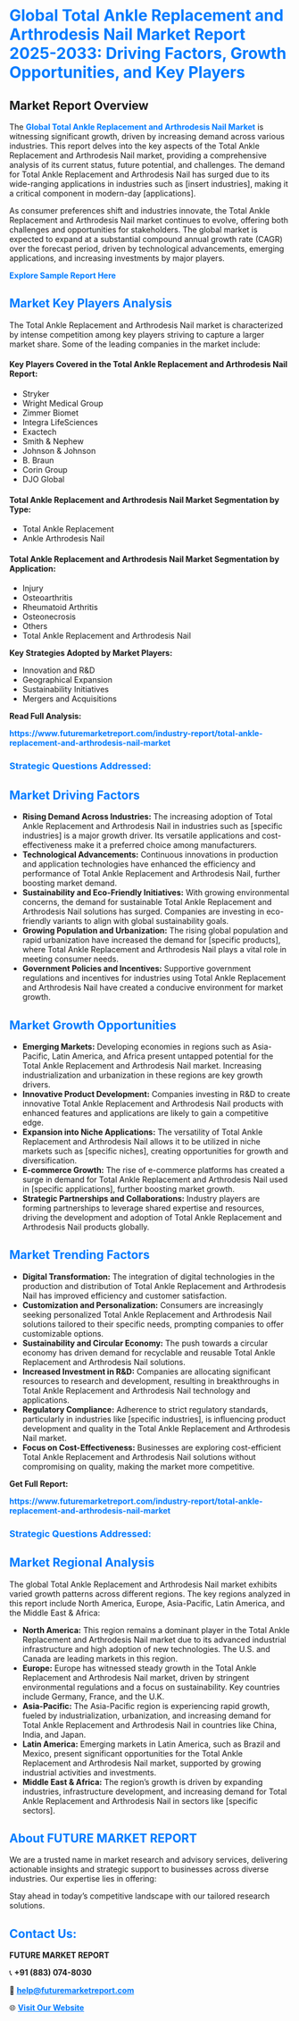 <h1 style="color: #007BFF;">Global Total Ankle Replacement and Arthrodesis Nail Market Report 2025-2033: Driving Factors, Growth Opportunities, and Key Players</h1>

<section id="overview">
<h2>Market Report Overview</h2>
<p>The <a href="https://www.futuremarketreport.com/industry-report/total-ankle-replacement-and-arthrodesis-nail-market" style="color: #007BFF; text-decoration: none;"><strong>Global Total Ankle Replacement and Arthrodesis Nail Market</strong></a> is witnessing significant growth, driven by increasing demand across various industries. This report delves into the key aspects of the Total Ankle Replacement and Arthrodesis Nail market, providing a comprehensive analysis of its current status, future potential, and challenges. The demand for Total Ankle Replacement and Arthrodesis Nail has surged due to its wide-ranging applications in industries such as [insert industries], making it a critical component in modern-day [applications].</p>
<p>As consumer preferences shift and industries innovate, the Total Ankle Replacement and Arthrodesis Nail market continues to evolve, offering both challenges and opportunities for stakeholders. The global market is expected to expand at a substantial compound annual growth rate (CAGR) over the forecast period, driven by technological advancements, emerging applications, and increasing investments by major players.</p>
</section>

<section id="overview">
<p><a href="https://www.futuremarketreport.com/request-sample/reportId=127243" style="color: #007BFF; text-decoration: none;"><strong>Explore Sample Report Here</strong></a></p>
</section>

<section id="key-players">
<h2 style="color: #007BFF;">Market Key Players Analysis</h2>
<p>The Total Ankle Replacement and Arthrodesis Nail market is characterized by intense competition among key players striving to capture a larger market share. Some of the leading companies in the market include:</p>
<h4>Key Players Covered in the Total Ankle Replacement and Arthrodesis Nail Report:</h4>
<ul><li>Stryker</li><li>Wright Medical Group</li><li>Zimmer Biomet</li><li>Integra LifeSciences</li><li>Exactech</li><li>Smith &amp; Nephew</li><li>Johnson &amp; Johnson</li><li>B. Braun</li><li>Corin Group</li><li>DJO Global</li></ul>
<h4>Total Ankle Replacement and Arthrodesis Nail Market Segmentation by Type:</h4>
<ul><li>Total Ankle Replacement</li><li>Ankle Arthrodesis Nail</li></ul>

<h4>Total Ankle Replacement and Arthrodesis Nail Market Segmentation by Application:</h4>
<ul><li>Injury</li><li>Osteoarthritis</li><li>Rheumatoid Arthritis</li><li>Osteonecrosis</li><li>Others</li><li>Total Ankle Replacement and Arthrodesis Nail</li></ul>
<p><strong>Key Strategies Adopted by Market Players:</strong></p>
<ul>
<li>Innovation and R&D</li>
<li>Geographical Expansion</li>
<li>Sustainability Initiatives</li>
<li>Mergers and Acquisitions</li>
</ul>
</section>

<section>
<p><strong>Read Full Analysis: </strong></p><a href="https://www.futuremarketreport.com/industry-report/total-ankle-replacement-and-arthrodesis-nail-market" style="color: #007BFF; text-decoration: none;"><strong>https://www.futuremarketreport.com/industry-report/total-ankle-replacement-and-arthrodesis-nail-market</strong></a>
<h3 style="color: #007BFF;">Strategic Questions Addressed:</h3>
</section>

<section id="driving-factors">
<h2 style="color: #007BFF;">Market Driving Factors</h2>
<ul>
<li><strong>Rising Demand Across Industries:</strong> The increasing adoption of Total Ankle Replacement and Arthrodesis Nail in industries such as [specific industries] is a major growth driver. Its versatile applications and cost-effectiveness make it a preferred choice among manufacturers.</li>
<li><strong>Technological Advancements:</strong> Continuous innovations in production and application technologies have enhanced the efficiency and performance of Total Ankle Replacement and Arthrodesis Nail, further boosting market demand.</li>
<li><strong>Sustainability and Eco-Friendly Initiatives:</strong> With growing environmental concerns, the demand for sustainable Total Ankle Replacement and Arthrodesis Nail solutions has surged. Companies are investing in eco-friendly variants to align with global sustainability goals.</li>
<li><strong>Growing Population and Urbanization:</strong> The rising global population and rapid urbanization have increased the demand for [specific products], where Total Ankle Replacement and Arthrodesis Nail plays a vital role in meeting consumer needs.</li>
<li><strong>Government Policies and Incentives:</strong> Supportive government regulations and incentives for industries using Total Ankle Replacement and Arthrodesis Nail have created a conducive environment for market growth.</li>
</ul>
</section>

<section id="growth-opportunities">
<h2 style="color: #007BFF;">Market Growth Opportunities</h2>
<ul>
<li><strong>Emerging Markets:</strong> Developing economies in regions such as Asia-Pacific, Latin America, and Africa present untapped potential for the Total Ankle Replacement and Arthrodesis Nail market. Increasing industrialization and urbanization in these regions are key growth drivers.</li>
<li><strong>Innovative Product Development:</strong> Companies investing in R&D to create innovative Total Ankle Replacement and Arthrodesis Nail products with enhanced features and applications are likely to gain a competitive edge.</li>
<li><strong>Expansion into Niche Applications:</strong> The versatility of Total Ankle Replacement and Arthrodesis Nail allows it to be utilized in niche markets such as [specific niches], creating opportunities for growth and diversification.</li>
<li><strong>E-commerce Growth:</strong> The rise of e-commerce platforms has created a surge in demand for Total Ankle Replacement and Arthrodesis Nail used in [specific applications], further boosting market growth.</li>
<li><strong>Strategic Partnerships and Collaborations:</strong> Industry players are forming partnerships to leverage shared expertise and resources, driving the development and adoption of Total Ankle Replacement and Arthrodesis Nail products globally.</li>
</ul>
</section>

<section id="trending-factors">
<h2 style="color: #007BFF;">Market Trending Factors</h2>
<ul>
<li><strong>Digital Transformation:</strong> The integration of digital technologies in the production and distribution of Total Ankle Replacement and Arthrodesis Nail has improved efficiency and customer satisfaction.</li>
<li><strong>Customization and Personalization:</strong> Consumers are increasingly seeking personalized Total Ankle Replacement and Arthrodesis Nail solutions tailored to their specific needs, prompting companies to offer customizable options.</li>
<li><strong>Sustainability and Circular Economy:</strong> The push towards a circular economy has driven demand for recyclable and reusable Total Ankle Replacement and Arthrodesis Nail solutions.</li>
<li><strong>Increased Investment in R&D:</strong> Companies are allocating significant resources to research and development, resulting in breakthroughs in Total Ankle Replacement and Arthrodesis Nail technology and applications.</li>
<li><strong>Regulatory Compliance:</strong> Adherence to strict regulatory standards, particularly in industries like [specific industries], is influencing product development and quality in the Total Ankle Replacement and Arthrodesis Nail market.</li>
<li><strong>Focus on Cost-Effectiveness:</strong> Businesses are exploring cost-efficient Total Ankle Replacement and Arthrodesis Nail solutions without compromising on quality, making the market more competitive.</li>
</ul>
</section>

<section>
<p><strong>Get Full Report: </strong></p><a href="https://www.futuremarketreport.com/industry-report/total-ankle-replacement-and-arthrodesis-nail-market" style="color: #007BFF; text-decoration: none;"><strong>https://www.futuremarketreport.com/industry-report/total-ankle-replacement-and-arthrodesis-nail-market</strong></a>
<h3 style="color: #007BFF;">Strategic Questions Addressed:</h3>
</section>


<section id="regional-analysis">
<h2 style="color: #007BFF;">Market Regional Analysis</h2>
<p>The global Total Ankle Replacement and Arthrodesis Nail market exhibits varied growth patterns across different regions. The key regions analyzed in this report include North America, Europe, Asia-Pacific, Latin America, and the Middle East & Africa:</p>
<ul>
<li><strong>North America:</strong> This region remains a dominant player in the Total Ankle Replacement and Arthrodesis Nail market due to its advanced industrial infrastructure and high adoption of new technologies. The U.S. and Canada are leading markets in this region.</li>
<li><strong>Europe:</strong> Europe has witnessed steady growth in the Total Ankle Replacement and Arthrodesis Nail market, driven by stringent environmental regulations and a focus on sustainability. Key countries include Germany, France, and the U.K.</li>
<li><strong>Asia-Pacific:</strong> The Asia-Pacific region is experiencing rapid growth, fueled by industrialization, urbanization, and increasing demand for Total Ankle Replacement and Arthrodesis Nail in countries like China, India, and Japan.</li>
<li><strong>Latin America:</strong> Emerging markets in Latin America, such as Brazil and Mexico, present significant opportunities for the Total Ankle Replacement and Arthrodesis Nail market, supported by growing industrial activities and investments.</li>
<li><strong>Middle East & Africa:</strong> The region’s growth is driven by expanding industries, infrastructure development, and increasing demand for Total Ankle Replacement and Arthrodesis Nail in sectors like [specific sectors].</li>
</ul>
</section>

<footer>
<h2 style="color: #007BFF;">About FUTURE MARKET REPORT</h2>
<p>We are a trusted name in market research and advisory services, delivering actionable insights and strategic support to businesses across diverse industries. Our expertise lies in offering:</p>

<p>Stay ahead in today’s competitive landscape with our tailored research solutions.</p>

<h2 style="color: #007BFF;">Contact Us:</h2>
<p><strong>FUTURE MARKET REPORT</strong></p>
<p>📞 <strong>+91 (883) 074-8030</strong></p>
<p>📧 <strong><a href="mailto:help@futuremarketreport.com" style="color: #007BFF;">help@futuremarketreport.com</a></strong></p>
<p>🌐 <strong><a href="https://www.futuremarketreport.com/" style="color: #007BFF;">Visit Our Website</a></strong></p>
</footer>